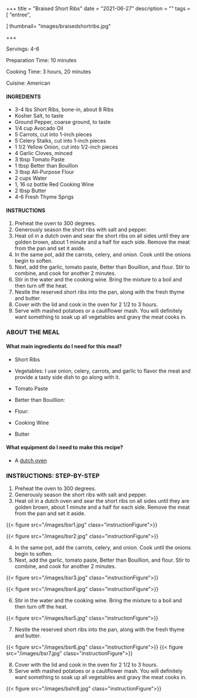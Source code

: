 +++
title = "Braised Short Ribs"
date = "2021-06-27"
description = ""
tags = [
    "entree",
   
]
thumbnail= "images/braisedshortribs.jpg"

+++

Servings: 4-6 <!--more-->

Preparation Time: 10 minutes 

Cooking Time: 3 hours, 20 minutes 

Cuisine: American 

#### INGREDIENTS 

* 3-4 lbs Short Ribs, bone-in, about 8 Ribs 
* Kosher Salt, to taste
* Ground Pepper, coarse ground, to taste 
* 1/4 cup Avocado Oil 
* 5 Carrots, cut into 1-inch pieces 
* 5 Celery Stalks, cut into 1-inch pieces 
* 1 1/2 Yellow Onion, cut into 1/2-inch pieces 
* 4 Garlic Cloves, minced 
* 3 tbsp Tomato Paste 
* 1 tbsp Better than Bouillon 
* 3 tbsp All-Purpose Flour  
* 2 cups Water 
* 1, 16 oz bottle Red Cooking Wine
* 2 tbsp Butter 
* 4-6 Fresh Thyme Sprigs 

#### INSTRUCTIONS

1. Preheat the oven to 300 degrees. 
2. Generously season the short ribs with salt and pepper. 
3. Heat oil in a dutch oven and sear the short ribs on all sides until they are golden brown, about 1 minute and a half for each side. Remove the meat from the pan and set it aside. 
4. In the same pot, add the carrots, celery, and onion. Cook until the onions begin to soften. 
5. Next, add the garlic, tomato paste, Better than Bouillion, and flour. Stir to combine, and cook for another 2 minutes. 
6. Stir in the water and the cooking wine. Bring the mixture to a boil and then turn off the heat.
7. Nestle the reserved short ribs into the pan, along with the fresh thyme and butter. 
8. Cover with the lid and cook in the oven for 2 1/2 to 3 hours. 
9. Serve with mashed potatoes or a cauliflower mash. You will definitely want something to soak up all vegetables and gravy the meat cooks in.  
 
### ABOUT THE MEAL

#### What main ingredients do I need for this meal?

* Short Ribs 

* Vegetables: I use onion, celery, carrots, and garlic to flavor the meat and provide a tasty side dish to go along with it. 

* Tomato Paste 

* Better than Bouillion: 

* Flour: 

* Cooking Wine

* Butter 

#### What equipment do I need to make this recipe?

* A [dutch oven](https://amzn.to/3A3ZcjM) 

### INSTRUCTIONS: STEP-BY-STEP 

1. Preheat the oven to 300 degrees. 
2. Generously season the short ribs with salt and pepper. 
3. Heat oil in a dutch oven and sear the short ribs on all sides until they are golden brown, about 1 minute and a half for each side. Remove the meat from the pan and set it aside. 

{{< figure src="/images/bsr1.jpg" class="instructionFigure">}}

{{< figure src="/images/bsr2.jpg" class="instructionFigure">}}

4. In the same pot, add the carrots, celery, and onion. Cook until the onions begin to soften. 
5. Next, add the garlic, tomato paste, Better than Bouillion, and flour. Stir to combine, and cook for another 2 minutes. 

{{< figure src="/images/bsr3.jpg" class="instructionFigure">}}

{{< figure src="/images/bsr4.jpg" class="instructionFigure">}}

6. Stir in the water and the cooking wine. Bring the mixture to a boil and then turn off the heat.

{{< figure src="/images/bsr5.jpg" class="instructionFigure">}}

7. Nestle the reserved short ribs into the pan, along with the fresh thyme and butter. 

{{< figure src="/images/bsr6.jpg" class="instructionFigure">}}
{{< figure src="/images/bsr7.jpg" class="instructionFigure">}}

8. Cover with the lid and cook in the oven for 2 1/2 to 3 hours. 
9. Serve with mashed potatoes or a cauliflower mash. You will definitely want something to soak up all vegetables and gravy the meat cooks in.

{{< figure src="/images/bshr8.jpg" class="instructionFigure">}}
